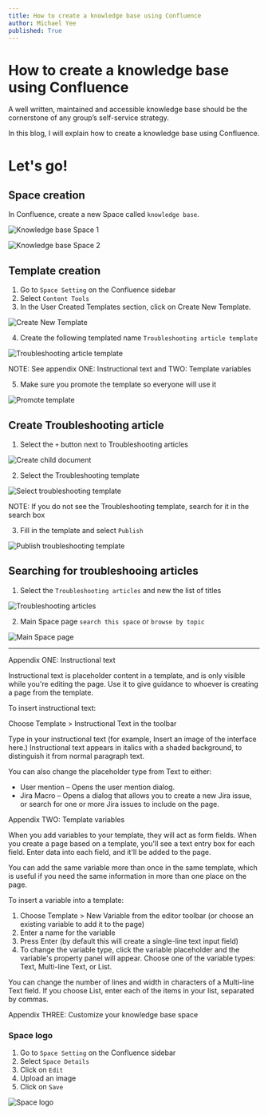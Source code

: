 ```yaml
---
title: How to create a knowledge base using Confluence
author: Michael Yee
published: True
---
```



# How to create a knowledge base using Confluence

A well written, maintained and accessible knowledge base should be the cornerstone of any group’s self-service strategy.

In this blog, I will explain how to create a knowledge base using Confluence.

# Let's go!

## Space creation

In Confluence, create a new Space called `knowledge base`. 

![Knowledge base Space 1](../images/knowledge/knowledge_base_space.png "Knowledge base Space 1")

![Knowledge base Space 2](../images/knowledge/knowledge_base_space_2.png "Knowledge base Space 2")

## Template creation

1. Go to `Space Setting` on the Confluence sidebar
2. Select `Content Tools`
3. In the User Created Templates section, click on Create New Template.

![Create New Template](../images/knowledge/create_new_template.png "Create New Template")

4. Create the following templated name `Troubleshooting article template`

![Troubleshooting article template](../images/knowledge/troubleshooting_article_template.png "Troubleshooting article template")

NOTE: See appendix ONE: Instructional text and TWO: Template variables

5. Make sure you promote the template so everyone will use it

![Promote template](../images/knowledge/promote_template.png "Promote template")

## Create Troubleshooting article

1. Select the `+` button next to Troubleshooting articles

![Create child document](../images/knowledge/create_child_document.png "Create child document")

2. Select the Troubleshooting template

![Select troubleshooting template](../images/knowledge/select_troubleshooting_template.png "Select troubleshooting template")

NOTE: If you do not see the Troubleshooting template, search for it in the search box

3. Fill in the template and select `Publish`

![Publish troubleshooting template](../images/knowledge/publish_troubleshooting_template.png "Publish troubleshooting template")

## Searching for troubleshooing articles

1. Select the `Troubleshooting articles` and new the list of titles

![Troubleshooting articles](../images/knowledge/search_1.png "Troubleshooting articles")

2. Main Space page `search this space` or `browse by topic`

![Main Space page](../images/knowledge/search_2.png "Main Space page")

---

Appendix ONE: Instructional text

Instructional text is placeholder content in a template, and is only visible while you're editing the page. Use it to give guidance to whoever is creating a page from the template.

To insert instructional text:

Choose Template > Instructional Text in the toolbar

Type in your instructional text (for example, Insert an image of the interface here.)
Instructional text appears in italics with a shaded background, to distinguish it from normal paragraph text.

You can also change the placeholder type from Text to either:

* User mention – Opens the user mention dialog.
* Jira Macro – Opens a dialog that allows you to create a new Jira issue, or search for one or more Jira issues to include on the page.

Appendix TWO: Template variables

When you add variables to your template, they will act as form fields. When you create a page based on a template, you'll see a text entry box for each field. Enter data into each field, and it'll be added to the page.

You can add the same variable more than once in the same template, which is useful if you need the same information in more than one place on the page.

To insert a variable into a template:

1. Choose Template > New Variable from the editor toolbar (or choose an existing variable to add it to the page)
2. Enter a name for the variable
3. Press Enter (by default this will create a single-line text input field)
4. To change the variable type, click the variable placeholder and the variable's property panel will appear. Choose one of the variable types: Text, Multi-line Text, or List.

You can change the number of lines and width in characters of a Multi-line Text field. If you choose List, enter each of the items in your list, separated by commas.

Appendix THREE: Customize your knowledge base space

### Space logo

1. Go to `Space Setting` on the Confluence sidebar
2. Select `Space Details`
3. Click on `Edit`
4. Upload an image
5. Click on `Save`

![Space logo](../images/knowledge/space_logo.png "Space logo")
